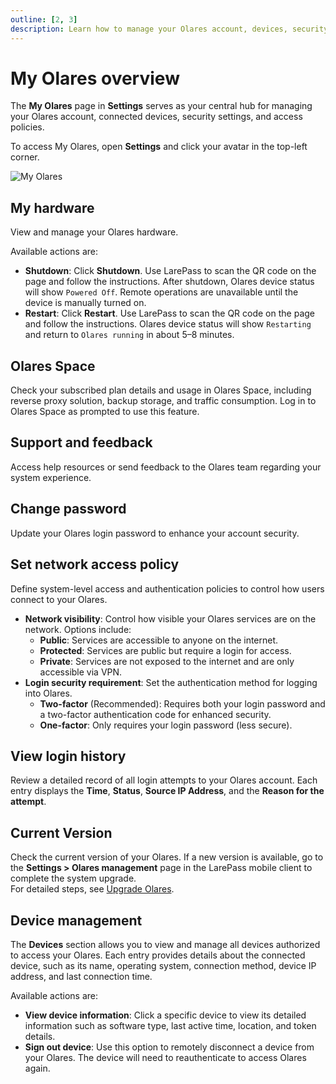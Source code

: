 ```yaml
---
outline: [2, 3]
description: Learn how to manage your Olares account, devices, security settings, and network access policies in My Olares.
---
```


# My Olares overview

The **My Olares** page in **Settings** serves as your central hub for managing your Olares account, connected devices, security settings, and access policies.

To access My Olares, open **Settings** and click your avatar in the top-left corner.

![My Olares](/images/manual/olares/my-olares.png#bordered)

## My hardware

View and manage your Olares hardware.

Available actions are:

* **Shutdown**: Click **Shutdown**. Use LarePass to scan the QR code on the page and follow the instructions. After shutdown, Olares device status will show `Powered Off`. Remote operations are unavailable until the device is manually turned on.
* **Restart**: Click **Restart**. Use LarePass to scan the QR code on the page and follow the instructions. Olares device status will show `Restarting` and return to `Olares running` in about 5–8 minutes.

## Olares Space

Check your subscribed plan details and usage in Olares Space, including reverse proxy solution, backup storage, and traffic consumption. Log in to Olares Space as prompted to use this feature.

## Support and feedback

Access help resources or send feedback to the Olares team regarding your system experience.

## Change password

Update your Olares login password to enhance your account security.

## Set network access policy

Define system-level access and authentication policies to control how users connect to your Olares.

* **Network visibility**: Control how visible your Olares services are on the network. Options include:
  * **Public**: Services are accessible to anyone on the internet.
  * **Protected**: Services are public but require a login for access.
  * **Private**: Services are not exposed to the internet and are only accessible via VPN.
* **Login security requirement**: Set the authentication method for logging into Olares.
  * **Two-factor** (Recommended): Requires both your login password and a two-factor authentication code for enhanced security.
  * **One-factor**: Only requires your login password (less secure).

## View login history

Review a detailed record of all login attempts to your Olares account. Each entry displays the **Time**, **Status**, **Source IP Address**, and the **Reason for the attempt**.

## Current Version

Check the current version of your Olares. If a new version is available, go to the **Settings > Olares management** page in the LarePass mobile client to complete the system upgrade.  
For detailed steps, see [Upgrade Olares](../../larepass/manage-olares.md#upgrade-olares).

## Device management

The **Devices** section allows you to view and manage all devices authorized to access your Olares. Each entry provides details about the connected device, such as its name, operating system, connection method, device IP address, and last connection time.

Available actions are:

* **View device information**: Click a specific device to view its detailed information such as software type, last active time, location, and token details.
* **Sign out device**: Use this option to remotely disconnect a device from your Olares. The device will need to reauthenticate to access Olares again.

